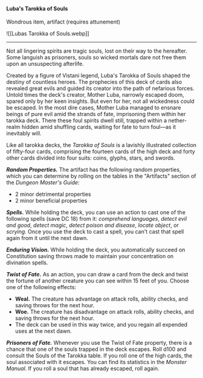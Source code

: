 #### Luba's Tarokka of Souls

Wondrous item, artifact (requires attunement)

![[Lubas Tarokka of Souls.webp]]

---

Not all lingering spirits are tragic souls, lost on their way to the hereafter. Some languish as prisoners, souls so wicked mortals dare not free them upon an unsuspecting afterlife.

Created by a figure of Vistani legend, Luba's Tarokka of Souls shaped the destiny of countless heroes. The prophecies of this deck of cards also revealed great evils and guided its creator into the path of nefarious forces. Untold times the deck's creator, Mother Luba, narrowly escaped doom, spared only by her keen insights. But even for her, not all wickedness could be escaped. In the most dire cases, Mother Luba managed to ensnare beings of pure evil amid the strands of fate, imprisoning them within her tarokka deck. There these foul spirits dwell still, trapped within a nether-realm hidden amid shuffling cards, waiting for fate to turn foul—as it inevitably will.

Like all tarokka decks, the *Tarokka of Souls* is a lavishly illustrated collection of fifty-four cards, comprising the fourteen cards of the high deck and forty other cards divided into four suits: coins, glyphs, stars, and swords.

***Random Properties.*** The artifact has the following random properties, which you can determine by rolling on the tables in the "Artifacts" section of the *Dungeon Master's Guide*:

- 2 minor detrimental properties
- 2 minor beneficial properties

***Spells.*** While holding the deck, you can use an action to cast one of the following spells (save DC 18) from it: *comprehend languages*, *detect evil and good*, *detect magic*, *detect poison and disease*, *locate object*, or *scrying*. Once you use the deck to cast a spell, you can't cast that spell again from it until the next dawn.

***Enduring Vision.*** While holding the deck, you automatically succeed on Constitution saving throws made to maintain your concentration on divination spells.

***Twist of Fate.*** As an action, you can draw a card from the deck and twist the fortune of another creature you can see within 15 feet of you. Choose one of the following effects:

- **Weal.** The creature has advantage on attack rolls, ability checks, and saving throws for the next hour.
- **Woe.** The creature has disadvantage on attack rolls, ability checks, and saving throws for the next hour.
- The deck can be used in this way twice, and you regain all expended uses at the next dawn.

***Prisoners of Fate.*** Whenever you use the Twist of Fate property, there is a chance that one of the souls trapped in the deck escapes. Roll d100 and consult the Souls of the Tarokka table. If you roll one of the high cards, the soul associated with it escapes. You can find its statistics in the *Monster Manual*. If you roll a soul that has already escaped, roll again.

#